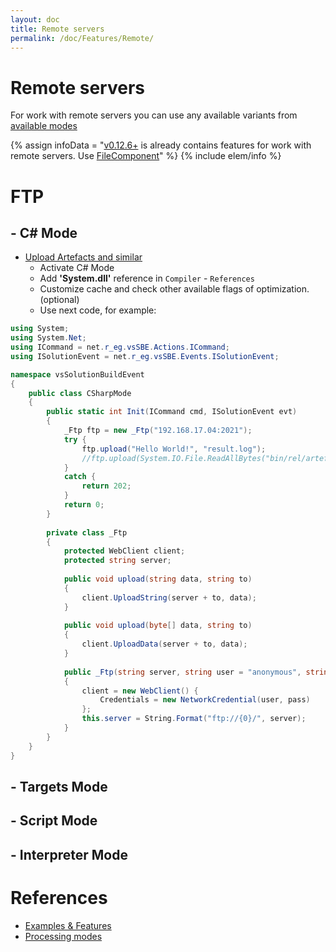 ```yaml
---
layout: doc
title: Remote servers
permalink: /doc/Features/Remote/
---
```

# Remote servers

For work with remote servers you can use any available variants from [available modes](../../Modes/)

{% assign infoData = "[v0.12.6+](/Changelist/) is already contains features for work with remote servers. Use [FileComponent](../../Scripts/SBE-Scripts/Components/FileComponent/#remote)" %}
{% include elem/info %}

# FTP

## - C# Mode

* [Upload Artefacts and similar](../../Modes/CSharp/#ftp-upload-artefacts-and-similar)
    * Activate C# Mode
    * Add **'System.dll'** reference in `Compiler` - `References`
    * Customize cache and check other available flags of optimization. (optional)
    * Use next code, for example:

```csharp
using System;
using System.Net;
using ICommand = net.r_eg.vsSBE.Actions.ICommand;
using ISolutionEvent = net.r_eg.vsSBE.Events.ISolutionEvent;

namespace vsSolutionBuildEvent
{
    public class CSharpMode
    {
        public static int Init(ICommand cmd, ISolutionEvent evt)
        {
            _Ftp ftp = new _Ftp("192.168.17.04:2021");
            try {
                ftp.upload("Hello World!", "result.log");
                //ftp.upload(System.IO.File.ReadAllBytes("bin/rel/artefact.data"), "01.data");
            }
            catch {
                return 202;
            }
            return 0;
        }
        
        private class _Ftp
        {
            protected WebClient client;
            protected string server;
    
            public void upload(string data, string to)
            {
                client.UploadString(server + to, data);
            }
    
            public void upload(byte[] data, string to)
            {
                client.UploadData(server + to, data);
            }
    
            public _Ftp(string server, string user = "anonymous", string pass = "")
            {
                client = new WebClient() {
                    Credentials = new NetworkCredential(user, pass)
                };
                this.server = String.Format("ftp://{0}/", server);
            }
        }
    }
}
```

## - Targets Mode

## - Script Mode

## - Interpreter Mode


# References

* [Examples & Features](../../Examples/)
* [Processing modes](../../Modes/)